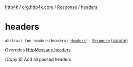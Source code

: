 [http4k](../../index.md) / [org.http4k.core](../index.md) / [Response](index.md) / [headers](./headers.md)

# headers

`abstract fun headers(headers: `[`Headers`](../-headers.md)`): `[`Response`](index.md) [(source)](https://github.com/http4k/http4k/blob/master/http4k-core/src/main/kotlin/org/http4k/core/http.kt#L265)

Overrides [HttpMessage.headers](../-http-message/headers.md)

(Copy &amp;) Add all passed headers.

